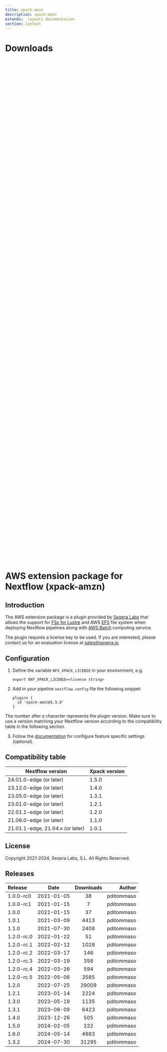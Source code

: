 ```yaml
---
title: xpack-amzn
description: xpack-amzn
extends: _layouts.documentation
section: content
---
```


# Downloads

<div style="position: relative; height:40vh; width:80vw">
    <canvas id="releases"></canvas>
</div>
<script type="module" src="docs/xpack-amzn/xpack-amzn.js"></script>

# AWS extension package for Nextflow (xpack-amzn)

## Introduction

The AWS extension package is a plugin provided by [Seqera Labs](https://www.seqera.io/) that allows the support for [FSx for Lustre](https://aws.amazon.com/fsx/lustre/) 
and AWS [EFS](https://aws.amazon.com/efs/) file system when deploying Nextflow pipelines 
along with [AWS Batch](https://aws.amazon.com/batch/) computing service.

The plugin requires a license key to be used. If you are interested, please contact us for an evaluation license at [sales@seqera.io](mailto:sales@seqera.io).

## Configuration

1. Define the variable `NFX_XPACK_LICENSE` in your environment, e.g. 

    ```
    export NXF_XPACK_LICENSE=<license string>
    ```

2. Add in your pipeline `nextflow.config` file the following 
snippet: 

    ```
    plugins {
      id 'xpack-amzn@1.5.0'
    }
    ``` 

The number after `@` character represents the plugin version. Make sure to use 
a version matching your Nextflow version according to the compatibility table 
in the following section. 

3. Follow the [documentation](docs.md) for configure feature specific settings (optional).

## Compatibility table


| Nextflow version        | Xpack version   |
|---                      |---              |
| 24.01.0-edge (or later) | 1.5.0           |
| 23.12.0-edge (or later) | 1.4.0           |
| 23.05.0-edge (or later) | 1.3.1           |
| 23.01.0-edge (or later) | 1.2.1           |
| 22.01.1-edge (or later) | 1.2.0           |
| 21.06.0-edge (or later) | 1.1.0           |
| 21.01.1-edge, 21.04.x (or later) | 1.0.1  |


## License  

Copyright 2021-2024, Seqera Labs, S.L. All Rights Reserved.


## Releases

| Release                               |                       Date                       |                   Downloads                    |                           Author |
| :------------ |:------------------------------------------------:|:----------------------------------------------:|---------------------------------:|
 |  1.0.0-rc0                                           | 2021-01-05                                          | 38                                                 | pditommaso                                         |
 |  1.0.0-rc1                                           | 2021-01-15                                          | 7                                                  | pditommaso                                         |
 |  1.0.0                                               | 2021-01-15                                          | 37                                                 | pditommaso                                         |
 |  1.0.1                                               | 2021-03-09                                          | 4413                                               | pditommaso                                         |
 |  1.1.0                                               | 2021-07-30                                          | 2408                                               | pditommaso                                         |
 |  1.2.0-rc.0                                          | 2022-01-22                                          | 51                                                 | pditommaso                                         |
 |  1.2.0-rc.1                                          | 2022-02-12                                          | 1028                                               | pditommaso                                         |
 |  1.2.0-rc.2                                          | 2022-03-17                                          | 146                                                | pditommaso                                         |
 |  1.2.0-rc.3                                          | 2022-03-19                                          | 358                                                | pditommaso                                         |
 |  1.2.0-rc.4                                          | 2022-03-26                                          | 594                                                | pditommaso                                         |
 |  1.2.0-rc.5                                          | 2022-05-06                                          | 3585                                               | pditommaso                                         |
 |  1.2.0                                               | 2022-07-25                                          | 29009                                              | pditommaso                                         |
 |  1.2.1                                               | 2023-01-14                                          | 2224                                               | pditommaso                                         |
 |  1.3.0                                               | 2023-05-19                                          | 1135                                               | pditommaso                                         |
 |  1.3.1                                               | 2023-08-09                                          | 6423                                               | pditommaso                                         |
 |  1.4.0                                               | 2023-12-26                                          | 505                                                | pditommaso                                         |
 |  1.5.0                                               | 2024-02-05                                          | 222                                                | pditommaso                                         |
 |  1.6.0                                               | 2024-05-14                                          | 4683                                               | pditommaso                                         |
 |  1.3.2                                               | 2024-07-30                                          | 31295                                              | pditommaso                                         |
